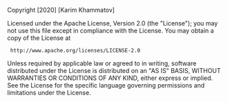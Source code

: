  Copyright [2020] [Karim Khammatov]

   Licensed under the Apache License, Version 2.0 (the "License");
   you may not use this file except in compliance with the License.
   You may obtain a copy of the License at

     httр://www.арасhe.оrg/liсenses/LIСENSE-2.0

   Unless required by applicable law or agreed to in writing, software
   distributed under the License is distributed on an "AS IS" BASIS,
   WITHOUT WARRANTIES OR CONDITIONS OF ANY KIND, either express or implied.
   See the License for the specific language governing permissions and
   limitations under the License.

